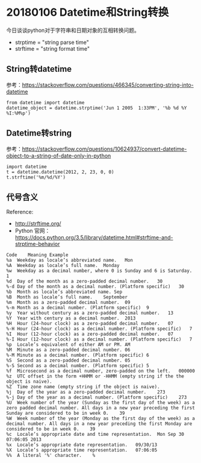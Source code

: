 # 20180106 Datetime和String转换

今日谈谈python对于字符串和日期对象的互相转换问题。

- strptime = "string parse time"
- strftime = "string format time"

## String转datetime

参考：https://stackoverflow.com/questions/466345/converting-string-into-datetime

```
from datetime import datetime
datetime_object = datetime.strptime('Jun 1 2005  1:33PM', '%b %d %Y %I:%M%p')
```

## Datetime转string

参考：https://stackoverflow.com/questions/10624937/convert-datetime-object-to-a-string-of-date-only-in-python

```
import datetime
t = datetime.datetime(2012, 2, 23, 0, 0)
t.strftime('%m/%d/%Y')

```

## 代号含义

Reference:
- http://strftime.org/
- Python 官网： https://docs.python.org/3.5/library/datetime.html#strftime-and-strptime-behavior

```
Code    Meaning Example
%a	Weekday as locale’s abbreviated name.	Mon
%A	Weekday as locale’s full name.	Monday
%w	Weekday as a decimal number, where 0 is Sunday and 6 is Saturday.	1
%d	Day of the month as a zero-padded decimal number.	30
%-d	Day of the month as a decimal number. (Platform specific)	30
%b	Month as locale’s abbreviated name.	Sep
%B	Month as locale’s full name.	September
%m	Month as a zero-padded decimal number.	09
%-m	Month as a decimal number. (Platform specific)	9
%y	Year without century as a zero-padded decimal number.	13
%Y	Year with century as a decimal number.	2013
%H	Hour (24-hour clock) as a zero-padded decimal number.	07
%-H	Hour (24-hour clock) as a decimal number. (Platform specific)	7
%I	Hour (12-hour clock) as a zero-padded decimal number.	07
%-I	Hour (12-hour clock) as a decimal number. (Platform specific)	7
%p	Locale’s equivalent of either AM or PM.	AM
%M	Minute as a zero-padded decimal number.	06
%-M	Minute as a decimal number. (Platform specific)	6
%S	Second as a zero-padded decimal number.	05
%-S	Second as a decimal number. (Platform specific)	5
%f	Microsecond as a decimal number, zero-padded on the left.	000000
%z	UTC offset in the form +HHMM or -HHMM (empty string if the the object is naive).	
%Z	Time zone name (empty string if the object is naive).	
%j	Day of the year as a zero-padded decimal number.	273
%-j	Day of the year as a decimal number. (Platform specific)	273
%U	Week number of the year (Sunday as the first day of the week) as a zero padded decimal number. All days in a new year preceding the first Sunday are considered to be in week 0.	39
%W	Week number of the year (Monday as the first day of the week) as a decimal number. All days in a new year preceding the first Monday are considered to be in week 0.	39
%c	Locale’s appropriate date and time representation.	Mon Sep 30 07:06:05 2013
%x	Locale’s appropriate date representation.	09/30/13
%X	Locale’s appropriate time representation.	07:06:05
%%	A literal '%' character.	%
```